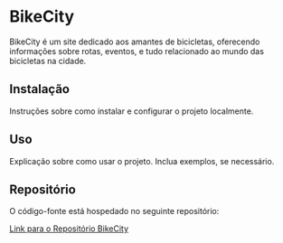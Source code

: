 # BikeCity

BikeCity é um site dedicado aos amantes de bicicletas, oferecendo informações sobre rotas, eventos, e tudo relacionado ao mundo das bicicletas na cidade.

## Instalação

Instruções sobre como instalar e configurar o projeto localmente.

## Uso

Explicação sobre como usar o projeto. Inclua exemplos, se necessário.

## Repositório

O código-fonte está hospedado no seguinte repositório:

[Link para o Repositório BikeCity](https://github.com/PP950/Bikecity.git)
